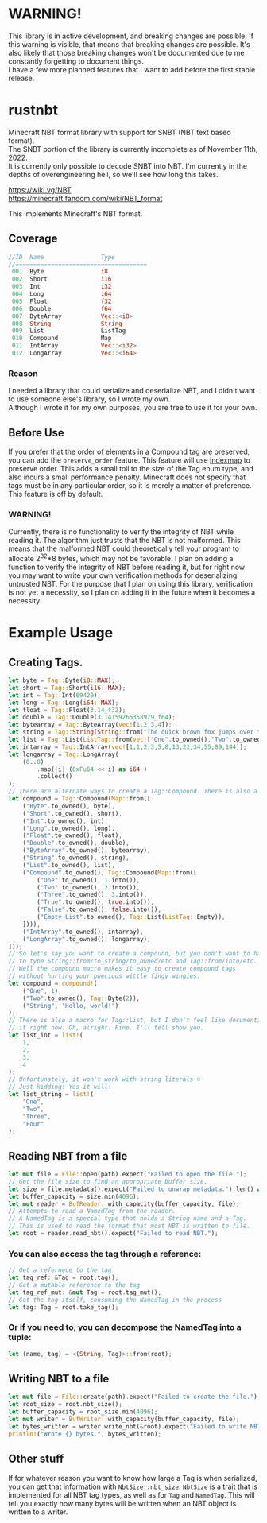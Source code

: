 # **WARNING!**

This library is in active development, and breaking changes are possible. If this warning is visible, that means that breaking changes are possible. It's also likely that those breaking changes won't be documented due to me constantly forgetting to document things.<br>
I have a few more planned features that I want to add before the first stable release.

# rustnbt

Minecraft NBT format library with support for SNBT (NBT text based format).<br>
The SNBT portion of the library is currently incomplete as of November 11th, 2022.<br>
It is currently only possible to decode SNBT into NBT. I'm currently in the depths of overengineering hell, so we'll see how long this takes.


https://wiki.vg/NBT <br>
https://minecraft.fandom.com/wiki/NBT_format

This implements Minecraft's NBT format.

## Coverage

```rs
//ID  Name                Type         
//=====================================
 001  Byte                i8
 002  Short               i16
 003  Int                 i32
 004  Long                i64
 005  Float               f32
 006  Double              f64
 007  ByteArray           Vec::<i8>
 008  String              String
 009  List                ListTag
 010  Compound            Map
 011  IntArray            Vec::<i32>
 012  LongArray           Vec::<i64>
```
### Reason

I needed a library that could serialize and deserialize NBT, and I didn't want to use someone else's library, so I wrote my own.<br>
Although I wrote it for my own purposes, you are free to use it for your own.

## Before Use

If you prefer that the order of elements in a Compound tag are preserved, you can add the `preserve_order` feature.
This feature will use [indexmap](https://docs.rs/indexmap/latest/indexmap/) to preserve order. This adds a small toll to the size of the Tag enum type, and also incurs a small performance penalty. Minecraft does not specify that tags must be in any particular order, so it is merely a matter of preference. This feature is off by default.<br>

### WARNING!

Currently, there is no functionality to verify the integrity of NBT while reading it. The algorithm just trusts that the NBT is not malformed. This means that the malformed NBT could theoretically tell your program to allocate 2<sup>32</sup>*8 bytes, which may not be favorable.
I plan on adding a function to verify the integrity of NBT before reading it, but for right now you may want to write your own verification methods for deserializing untrusted NBT. For the purpose that I plan on using this library, verification is not yet a necessity, so I plan on adding it in the future when it becomes a necessity.

# Example Usage

## Creating Tags.

```rs
let byte = Tag::Byte(i8::MAX);
let short = Tag::Short(i16::MAX);
let int = Tag::Int(69420);
let long = Tag::Long(i64::MAX);
let float = Tag::Float(3.14_f32);
let double = Tag::Double(3.14159265358979_f64);
let bytearray = Tag::ByteArray(vec![1,2,3,4]);
let string = Tag::String(String::from("The quick brown fox jumps over the lazy dog🎈🎄"));
let list = Tag::List(ListTag::from(vec!["One".to_owned(),"Two".to_owned(), "Three".to_owned()]));
let intarray = Tag::IntArray(vec![1,1,2,3,5,8,13,21,34,55,89,144]);
let longarray = Tag::LongArray(
    (0..8)
        .map(|i| (0xFu64 << i) as i64 )
        .collect()
);
// There are alternate ways to create a Tag::Compound. There is also a macro. More on that later.
let compound = Tag::Compound(Map::from([
    ("Byte".to_owned(), byte),
    ("Short".to_owned(), short),
    ("Int".to_owned(), int),
    ("Long".to_owned(), long),
    ("Float".to_owned(), float),
    ("Double".to_owned(), double),
    ("ByteArray".to_owned(), bytearray),
    ("String".to_owned(), string),
    ("List".to_owned(), list),
    ("Compound".to_owned(), Tag::Compound(Map::from([
        ("One".to_owned(), 1.into()),
        ("Two".to_owned(), 2.into()),
        ("Three".to_owned(), 3.into()),
        ("True".to_owned(), true.into()),
        ("False".to_owned(), false.into()),
        ("Empty List".to_owned(), Tag::List(ListTag::Empty)),
    ]))),
    ("IntArray".to_owned(), intarray),
    ("LongArray".to_owned(), longarray),
]));
// So let's say you want to create a compound, but you don't want to have
// to type String::from/to_string/to_owned/etc and Tag::from/into/etc.
// Well the compound macro makes it easy to create compound tags
// without hurting your pwecious wittle fingy wingies.
let compound = compound!(
    ("One", 1),
    ("Two".to_owned(), Tag::Byte(2)),
    ("String", "Hello, world!")
);
// There is also a macro for Tag::List, but I don't feel like documenting
// it right now. Oh, alright. Fine. I'll tell show you.
let list_int = list!(
    1,
    2,
    3,
    4
);
// Unfortunately, it won't work with string literals ☹
// Just kidding! Yes it will!
let list_string = list!(
    "One",
    "Two",
    "Three",
    "Four"
);
```

## Reading NBT from a file

```rs
let mut file = File::open(path).expect("Failed to open the file.");
// Get the file size to find an appropriate buffer size.
let size = file.metadata().expect("Failed to unwrap metadata.").len() as usize;
let buffer_capacity = size.min(4096);
let mut reader = BufReader::with_capacity(buffer_capacity, file);
// Attempts to read a NamedTag from the reader.
// A NamedTag is a special type that holds a String name and a Tag.
// This is used to read the format that most NBT is written to file.
let root = reader.read_nbt().expect("Failed to read NBT.");
```

### You can also access the tag through a reference:

```rs
// Get a refernece to the tag
let tag_ref: &Tag = root.tag();
// Get a mutable reference to the tag
let tag_ref_mut: &mut Tag = root.tag_mut();
// Get the tag itself, consuming the NamedTag in the process
let tag: Tag = root.take_tag();
```

### Or if you need to, you can decompose the NamedTag into a tuple:

```rs
let (name, tag) = <(String, Tag)>::from(root);
```

## Writing NBT to a file

```rs
let mut file = File::create(path).expect("Failed to create the file.");
let root_size = root.nbt_size();
let buffer_capacity = root_size.min(4096);
let mut writer = BufWriter::with_capacity(buffer_capacity, file);
let bytes_written = writer.write_nbt(&root).expect("Failed to write NBT.");
println!("Wrote {} bytes.", bytes_written);
```

## Other stuff

If for whatever reason you want to know how large a Tag is when serialized, you can get that information with `NbtSize::nbt_size`.
`NbtSize` is a trait that is implemented for all NBT tag types, as well as for `Tag` and `NamedTag`.
This will tell you exactly how many bytes will be written when an NBT object is written to a writer.